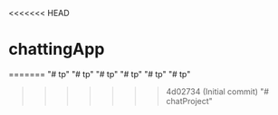 <<<<<<< HEAD
# chattingApp
=======
"# tp" 
"# tp" 
"# tp" 
"# tp" 
"# tp" 
"# tp" 
>>>>>>> 4d02734 (Initial commit)
"# chatProject" 
